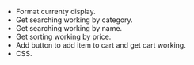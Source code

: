 - Format currenty display.
- Get searching working by category.
- Get searching working by name.
- Get sorting working by price.
- Add button to add item to cart and get cart working.
- CSS.

